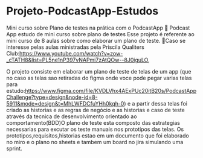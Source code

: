 # Projeto-PodcastApp-Estudos
Mini curso sobre Plano de testes na prática com o PodcastApp
📕 Podcast App estudo de mini curso sobre plano de testes Esse projeto é referente ao mini curso de 8 aulas sobre como elaborar um plano de teste. 📌Caso se interesse pelas aulas ministradas pela Priscila Qualiters Club:https://www.youtube.com/watch?v=zow-_cTATH8&list=PL5ne1nP397vNAPmi7zAtQOw--8J0iguLO,

O projeto consiste em elaborar um plano de teste de telas de um app (que no caso as telas sao retiradas do figma onde voce pode pegar varias telas para estudo:https://www.figma.com/file/KVDLVhx4AExPUc20itB20s/PodcastAppChallenge?type=design&node-id=8-5911&mode=design&t=MhLWFDCfuYHh0kqh-0) e a partir dessa telas foi criado as historias e as regras de negócio e as historias e caso de teste através da tecnica de desenvolvimento orientado ao comportamento(BDD)O plano de teste esta composto das estrategias necessarias para excutar os teste manuais nos prototipos das telas. Os prototipos,requisitos,historias estao em um documento que foi elaborado no miro e o plano no sheets e tambem um board no jira simulando uma sprint.